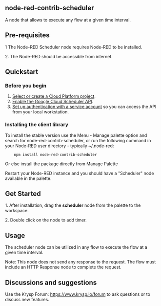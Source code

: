## node-red-contrib-scheduler
A node that allows to execute any flow at a given time interval.


## Pre-requisites

<p>1 The Node-RED Scheduler node requires Node-RED to be installed.</p>
<p>2. The Node-RED should be accessible from internet.</p>

## Quickstart

### Before you begin

1.  [Select or create a Cloud Platform project][projects].
1.  [Enable the Google Cloud Scheduler API][enable_api].
1.  [Set up authentication with a service account][auth] so you can access the
    API from your local workstation.

### Installing the client library


To install the stable version use the Menu - Manage palette option and search for node-red-contrib-scheduler, or run the following command in your Node-RED user directory - typically ~/.node-red: 

        npm install node-red-contrib-scheduler

Or else install the package directly from Manage Palette

Restart your Node-RED instance and you should have a "Scheduler" node available in the palette.

## Get Started


<p>1. After installation, drag the <b>scheduler</b> node from the palette to the workspace.</p>
<p>2. Double click on the node to add timer.</p>


## Usage

The scheduler node can be utilized in any flow to execute the flow at a given time interval.

Note: This node does not send any response to the request. The flow must include an HTTP Response node to complete the request.

## Discussions and suggestions

Use the Krysp Forum: https://www.krysp.io/forum to ask questions or to discuss new features.

[projects]: https://console.cloud.google.com/project
[enable_api]: https://console.cloud.google.com/flows/enableapi?apiid=cloudscheduler.googleapis.com
[auth]: https://cloud.google.com/docs/authentication/getting-started
